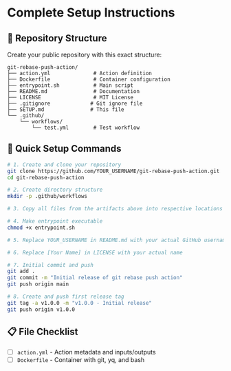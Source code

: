 # Complete Setup Instructions

## 📁 Repository Structure

Create your public repository with this exact structure:

```
git-rebase-push-action/
├── action.yml              # Action definition
├── Dockerfile              # Container configuration  
├── entrypoint.sh           # Main script
├── README.md               # Documentation
├── LICENSE                 # MIT License
├── .gitignore             # Git ignore file
├── SETUP.md               # This file
└── .github/
    └── workflows/
        └── test.yml        # Test workflow
```

## 🚀 Quick Setup Commands

```bash
# 1. Create and clone your repository
git clone https://github.com/YOUR_USERNAME/git-rebase-push-action.git
cd git-rebase-push-action

# 2. Create directory structure
mkdir -p .github/workflows

# 3. Copy all files from the artifacts above into respective locations

# 4. Make entrypoint executable
chmod +x entrypoint.sh

# 5. Replace YOUR_USERNAME in README.md with your actual GitHub username

# 6. Replace [Your Name] in LICENSE with your actual name

# 7. Initial commit and push
git add .
git commit -m "Initial release of git rebase push action"
git push origin main

# 8. Create and push first release tag
git tag -a v1.0.0 -m "v1.0.0 - Initial release"
git push origin v1.0.0
```

## 📋 File Checklist

- [ ] `action.yml` - Action metadata and inputs/outputs
- [ ] `Dockerfile` - Container with git, yq, and bash